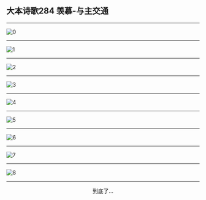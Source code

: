 
## 大本诗歌284 羡慕-与主交通
        
<div id="aplayer0"></div>

---

<img alt="0" data-original="/data/d0283/0">

---

<img alt="1" data-original="/data/d0283/1">

---

<img alt="2" data-original="/data/d0283/2">

---

<img alt="3" data-original="/data/d0283/3">

---

<img alt="4" data-original="/data/d0283/4">

---

<img alt="5" data-original="/data/d0283/5">

---

<img alt="6" data-original="/data/d0283/6">

---

<img alt="7" data-original="/data/d0283/7">

---

<img alt="8" data-original="/data/d0283/8">

---

<p style="text-align: center">到底了...</p>

<script src="/js/dist-view.js"></script>

<script>
MAIN.id = 'd0283';
        
const ap0 = new APlayer({
    container: document.getElementById('aplayer0'),
    volume: 1,
    loop: 'none',
    preload: 'none',
    audio: [{
        name: '大本诗歌284.mp3',
        artist: '大本诗歌',
        url: 'https://res.wx.qq.com/voice/getvoice?mediaid=MzI0NTk3MDM5M18yMjQ3NDkxMDM3',
        cover: '/favicon'
    }]
});
</script>
